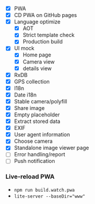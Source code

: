 - [x] PWA
- [x] CD PWA on GitHub pages
- [x] Language optimize
  - [x] AOT
  - [x] Strict template check
  - [x] Production build
- [x] UI mock
  - [x] Home page
  - [x] Camera view
  - [x] details view
- [x] RxDB
- [x] GPS collection
- [x] I18n
- [x] Date i18n
- [x] Stable camera/polyfill
- [x] Share image
- [x] Empty placeholder
- [x] Extract stored data
- [x] EXIF
- [x] User agent information
- [x] Choose camera
- [x] Standalone image viewer page
- [ ] Error handling/report
- [ ] Push notification

### Live-reload PWA

- `npm run build.watch.pwa`
- `lite-server --baseDir="www"`
